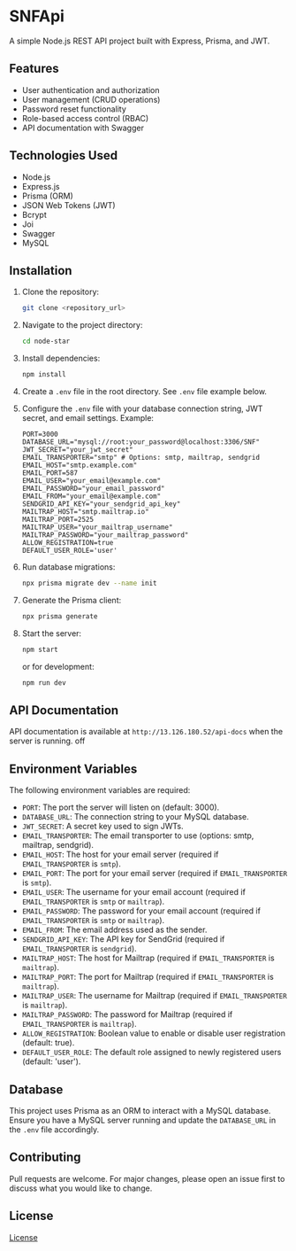 # SNFApi

A simple Node.js REST API project built with Express, Prisma, and JWT.

## Features

- User authentication and authorization
- User management (CRUD operations)
- Password reset functionality
- Role-based access control (RBAC)
- API documentation with Swagger

## Technologies Used

- Node.js
- Express.js
- Prisma (ORM)
- JSON Web Tokens (JWT)
- Bcrypt
- Joi
- Swagger
- MySQL

## Installation

1.  Clone the repository:

    ```bash
    git clone <repository_url>
    ```

2.  Navigate to the project directory:

    ```bash
    cd node-star
    ```

3.  Install dependencies:

    ```bash
    npm install
    ```

4.  Create a `.env` file in the root directory. See `.env` file example below.

5.  Configure the `.env` file with your database connection string, JWT secret, and email settings. Example:

    ```
    PORT=3000
    DATABASE_URL="mysql://root:your_password@localhost:3306/SNF"
    JWT_SECRET="your_jwt_secret"
    EMAIL_TRANSPORTER="smtp" # Options: smtp, mailtrap, sendgrid
    EMAIL_HOST="smtp.example.com"
    EMAIL_PORT=587
    EMAIL_USER="your_email@example.com"
    EMAIL_PASSWORD="your_email_password"
    EMAIL_FROM="your_email@example.com"
    SENDGRID_API_KEY="your_sendgrid_api_key"
    MAILTRAP_HOST="smtp.mailtrap.io"
    MAILTRAP_PORT=2525
    MAILTRAP_USER="your_mailtrap_username"
    MAILTRAP_PASSWORD="your_mailtrap_password"
    ALLOW_REGISTRATION=true
    DEFAULT_USER_ROLE='user'
    ```

6.  Run database migrations:

    ```bash
    npx prisma migrate dev --name init
    ```

7.  Generate the Prisma client:

    ```bash
    npx prisma generate
    ```

8.  Start the server:

    ```bash
    npm start
    ```

    or for development:

    ```bash
    npm run dev
    ```

## API Documentation

API documentation is available at `http://13.126.180.52/api-docs` when the server is running. off

## Environment Variables

The following environment variables are required:

- `PORT`: The port the server will listen on (default: 3000).
- `DATABASE_URL`: The connection string to your MySQL database.
- `JWT_SECRET`: A secret key used to sign JWTs.
- `EMAIL_TRANSPORTER`: The email transporter to use (options: smtp, mailtrap, sendgrid).
- `EMAIL_HOST`: The host for your email server (required if `EMAIL_TRANSPORTER` is `smtp`).
- `EMAIL_PORT`: The port for your email server (required if `EMAIL_TRANSPORTER` is `smtp`).
- `EMAIL_USER`: The username for your email account (required if `EMAIL_TRANSPORTER` is `smtp` or `mailtrap`).
- `EMAIL_PASSWORD`: The password for your email account (required if `EMAIL_TRANSPORTER` is `smtp` or `mailtrap`).
- `EMAIL_FROM`: The email address used as the sender.
- `SENDGRID_API_KEY`: The API key for SendGrid (required if `EMAIL_TRANSPORTER` is `sendgrid`).
- `MAILTRAP_HOST`: The host for Mailtrap (required if `EMAIL_TRANSPORTER` is `mailtrap`).
- `MAILTRAP_PORT`: The port for Mailtrap (required if `EMAIL_TRANSPORTER` is `mailtrap`).
- `MAILTRAP_USER`: The username for Mailtrap (required if `EMAIL_TRANSPORTER` is `mailtrap`).
- `MAILTRAP_PASSWORD`: The password for Mailtrap (required if `EMAIL_TRANSPORTER` is `mailtrap`).
- `ALLOW_REGISTRATION`: Boolean value to enable or disable user registration (default: true).
- `DEFAULT_USER_ROLE`: The default role assigned to newly registered users (default: 'user').

## Database

This project uses Prisma as an ORM to interact with a MySQL database. Ensure you have a MySQL server running and update the `DATABASE_URL` in the `.env` file accordingly.

## Contributing

Pull requests are welcome. For major changes, please open an issue first to discuss what you would like to change.

## License

[License](https://choosealicense.com/licenses/mit/)

```

```
